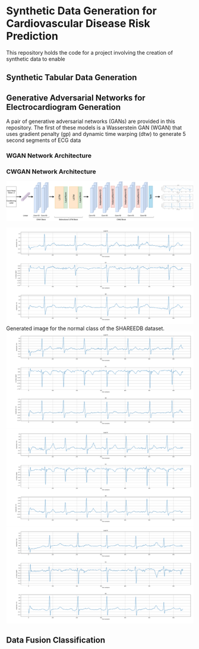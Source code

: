 # Synthetic Data Generation for Cardiovascular Disease Risk Prediction

This repository holds the code for a project involving the creation of synthetic data to enable 

## Synthetic Tabular Data Generation

## Generative Adversarial Networks for Electrocardiogram Generation

A pair of generative adversarial networks (GANs) are provided in this repository. The first of these models is a Wasserstein GAN (WGAN) that uses gradient penalty (gp) and dynamic time warping (dtw) to generate 5 second segments of ECG data


### WGAN Network Architecture


### CWGAN Network Architecture

![](images/Model_architectures/CWGAN_Generator_network.drawio.svg)


![Normal class generated ECG](images/Results_images/CWGAN_NORM_2_result.png "Generated image for the normal class of the SHAREEDB dataset.")
Generated image for the normal class of the SHAREEDB dataset.
![Normal class generated ECG](images/Results_images/CWGAN_MI_2_result.png "Generated image for the myocardial infarction class of the SHAREEDB dataset.")
![Normal class generated ECG](images/Results_images/CWGAN_STROKE_2_result.png "Generated image for the stroke class of the SHAREEDB dataset.")
![Normal class generated ECG](images/Results_images/CWGAN_SYNCOPE_2_result.png "Generated image for the syncope class of the SHAREEDB dataset.")

## Data Fusion Classification


